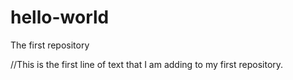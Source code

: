 # hello-world
The first repository 


//This is the first line of text that I am adding to my first repository. 
